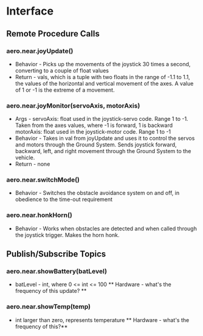 # Interface
<!-- Don't delete comments until AFTER you address them! -->

## Remote Procedure Calls
<!-- All of these need to have returns specified, just say None if there are none -->

<!-- What makes joyUpdate distinct from joyMonitor? Do these need to be separate? -->
### aero.near.joyUpdate()
* Behavior - Picks up the movements of the joystick 30 times a second, converting to a couple of float values
* Return - vals, which is a tuple with two floats in the range of -1.1 to 1.1, the values of the horizontal and vertical movement of the axes. A value of 1 or -1 is the extreme of a movement.

### aero.near.joyMonitor(servoAxis, motorAxis)
* Args - servoAxis: float used in the joystick-servo code. Range 1 to -1. Taken from the axes values, where -1 is forward, 1 is backward
		 motorAxis: float used in the joystick-motor code. Range 1 to -1
* Behavior - Takes in val from joyUpdate and uses it to control the servos and motors through the Ground System.
Sends joystick forward, backward, left, and right movement through the Ground System to the vehicle. 
* Return - none

### aero.near.switchMode()
<!-- Is this actually "on and off" or just off? What happens if sent multiple times quickly? -->
* Behavior - Switches the obstacle avoidance system on and off, in obedience to the time-out requirement

### aero.near.honkHorn()
<!-- Describe only the behavior of this call. Not the obstacle... -->
* Behavior - Works when obstacles are detected and when called through the joystick trigger. Makes the horn honk.

## Publish/Subscribe Topics
<!-- The PubSub components need a different format:
	###Name of topic ("offical" name)
	* Data type, range
	* Frequency of updates -->

### aero.near.showBattery(batLevel)
* batLevel - int, where 0 <= int <= 100
** Hardware - what's the frequency of this update? **

### aero.near.showTemp(temp)
* int larger than zero, represents temperature
** Hardware - what's the frequency of this?**
